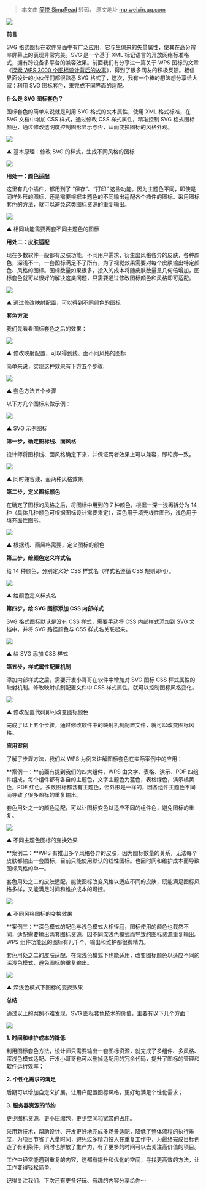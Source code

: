 > 本文由 [简悦 SimpRead](http://ksria.com/simpread/) 转码， 原文地址 [mp.weixin.qq.com](https://mp.weixin.qq.com/s/gygs9Jh6TkRhKzzij-qE3Q)

![](https://mmbiz.qpic.cn/mmbiz_png/ia8ZHRc55hgG2w9kGPPwgBqJ5iaIicsMlHUU3GJe1Ay1NETAFLKzoeDJ3KMS5t4ZOPHLRumPYwdXLicu6QS6qQX14Q/640?wx_fmt=png)

 **前言** 

SVG 格式图标在软件界面中有广泛应用，它与生俱来的矢量属性，使其在高分辨率屏幕上的表现非常完美。SVG 是一个基于 XML 标记语言的开放网络标准格式，拥有跨设备多平台的兼容效果。前面我们有分享过一篇关于 WPS 图标的文章《[探索 WPS 3000 个图标设计背后的故事](http://mp.weixin.qq.com/s?__biz=MzI5NTYyOTUwMw==&mid=2247484279&idx=1&sn=dfa73c4352579505dbbf33931902fbd1&chksm=ec51e4a7db266db1f15d879c05bdc47aa025b621f8c0f0c56efdb53a2cdaff73069c823ef503&scene=21#wechat_redirect)》，得到了很多网友的积极反馈。相信界面设计的小伙伴们都很熟悉 SVG 格式了，这次，我有一个棒的想法想分享给大家：利用 SVG 图标套色，来完成不同界面的适配。

 **什么是 SVG 图标套色？** 

图标套色的简单来说就是利用 SVG 格式的文本属性，使用 XML 格式标准，在 SVG 文档中增加 CSS 样式，通过修改 CSS 样式属性，精准控制 SVG 格式图标颜色，通过修改透明度控制图形显示与否，从而变换图标的风格外观。  

![](https://mmbiz.qpic.cn/mmbiz_png/ia8ZHRc55hgEa0yxNvtaLGhG06JkLxu5cn96cTe8FLuQBDBFLnicHQzngse2sjQIk0IGO40icibnxuYEWlTpnQKHlw/640?wx_fmt=png)

▲ 基本原理：修改 SVG 的样式，生成不同风格的图标

![](https://mmbiz.qpic.cn/mmbiz_png/ia8ZHRc55hgG2w9kGPPwgBqJ5iaIicsMlHUGFlwrOpv3iaVptM4PeaZYncopWicWmze0iaGrQLeGbyfeXtkpiabcVUBkg/640?wx_fmt=png)

**用处一：颜色适配**

这里有几个插件，都用到了 “保存”、“打印” 这些功能。因为主题色不同，即使是同样外形的图标，还是需要根据主题色的不同输出适配各个插件的图标。采用图标套色的方法，就可以避免这类图标资源的重复输出。

![](https://mmbiz.qpic.cn/mmbiz_png/ia8ZHRc55hgEa0yxNvtaLGhG06JkLxu5cPiayue83qJpPgtBM7Sib8NMpqBpPUgyjkJHyA8fibX4h5j0gcf3hicCyWw/640?wx_fmt=png)

▲ 相同功能需要两套不同主题色的图标

**用处二：皮肤适配**

现在多数软件一般都有皮肤功能，不同用户需求，衍生出风格各异的皮肤，各种颜色，深浅不一，一套图标满足不了所有，为了视觉效果需要对每个皮肤输出特定颜色、风格的图标。图标数量如果很多，投入的成本将随皮肤数量呈几何倍增加，图标套色就可以很好的解决这类问题，只需要通过修改图标颜色和风格即可适配。

![](https://mmbiz.qpic.cn/mmbiz_gif/ia8ZHRc55hgEa0yxNvtaLGhG06JkLxu5c5QNCs98pV9yjUduvOzMibPIDxxiclyZUW2AUTUZdiaVM4Tsq9ic1Pxg4CA/640?wx_fmt=gif)

▲ 通过修改映射配置，可以得到不同颜色的图标

 **套色方法** 

我们先看看图标套色之后的效果：

![](https://mmbiz.qpic.cn/mmbiz_gif/ia8ZHRc55hgEa0yxNvtaLGhG06JkLxu5cdM4qXaD1ag9AOHdmJyJlV4aYJjB6JSb2Sw7b2tic4Eb4A4iavGnqu8Aw/640?wx_fmt=gif)  

▲ 修改映射配置，可以得到线、面不同风格的图标

简单来说，实现这种效果有下方五个步骤:

![](https://mmbiz.qpic.cn/mmbiz_png/ia8ZHRc55hgG2w9kGPPwgBqJ5iaIicsMlHUjekHvIJWHgVsb5sseY3xySqPGZehmYBY8aOsckqLxOnEiaaPYLlicFTg/640?wx_fmt=png)

▲ 套色方法五个步骤

以下方几个图标来做示例：

![](https://mmbiz.qpic.cn/mmbiz_png/ia8ZHRc55hgEa0yxNvtaLGhG06JkLxu5cqlURc8NwmzNMKnH94kAqSyFib2HJsbFr47fjxV758u7UTzu9zTRNGyQ/640?wx_fmt=png)

▲ SVG 示例图标

**第一步，确定图标线、面风格**

设计师将图标线、面风格确定下来，并保证两者效果上可以兼容，即轮廓一致。

![](https://mmbiz.qpic.cn/mmbiz_gif/ia8ZHRc55hgEa0yxNvtaLGhG06JkLxu5cHfCuhvYtLkS8Xs4DovT3J6pNnpZNP0TrBt3avibY5iae7jq244A9OUNQ/640?wx_fmt=gif)

▲ 同时兼容线、面两种风格效果

**第二步，定义图标颜色**

在确定了图标的风格之后，将图标中用到的 7 种颜色，根据一深一浅再拆分为 14 种（具体几种颜色可根据图标设计需要来定），深色用于填充线性图形，浅色用于填充面性图形。

![](https://mmbiz.qpic.cn/mmbiz_png/ia8ZHRc55hgEa0yxNvtaLGhG06JkLxu5cpbicDAsickdTDCkWfkt4gUdICSIibnBjxjO5Wo0UCvozWSNOMPhdDxnRw/640?wx_fmt=png)

▲ 根据线、面风格需要，定义图标的颜色

**第三步，给颜色定义样式名**

给 14 种颜色，分别定义好 CSS 样式名（样式名遵循 CSS 规则即可）。

![](https://mmbiz.qpic.cn/mmbiz_png/ia8ZHRc55hgEa0yxNvtaLGhG06JkLxu5ctl0zxe2opGplkxxHJI9ys8rxr5HxicQlGE84q1mGicsLn0a6zgg97aKQ/640?wx_fmt=png)

▲ 给颜色定义样式名

**第四步，给 SVG 图标添加 CSS 内部样式**

SVG 格式图标默认是没有 CSS 样式，需要手动将 CSS 内部样式添加到 SVG 文档中，并将 SVG 路径颜色与 CSS 样式名关联起来。

![](https://mmbiz.qpic.cn/mmbiz_gif/ia8ZHRc55hgEa0yxNvtaLGhG06JkLxu5cqOptaIERf4d1myDBQseDoHufU6xwvPFzeMR0qvQp93y9cyuMKICZPw/640?wx_fmt=gif)

▲ 给 SVG 添加 CSS 样式

**第五步，样式属性配置机制**

添加内部样式之后，需要开发小哥哥在软件中增加对 SVG 图标 CSS 样式属性的映射机制。修改映射机制配置文件中 CSS 样式属性，就可以控制图标风格变化。

![](https://mmbiz.qpic.cn/mmbiz_png/ia8ZHRc55hgEa0yxNvtaLGhG06JkLxu5cfF54oNBjuQcMIxoDiaDhNlIFDe7Q0oVdK7gPy929bBicVA50Hkl6OicUg/640?wx_fmt=png)

▲ 修改配置代码即可改变图标颜色

完成了以上五个步骤，通过修改软件中的映射机制配置文件，就可以改变图标风格。

 ****应用案例**** 

了解了步骤方法，我们以 WPS 为例来讲解图标套色在实际案例中的应用：

**案例一：**前面有提到我们的四大组件，WPS 由文字、表格、演示、PDF 四组件组成。每个组件都有各自的主题色，文字主题色为蓝色，表格绿色，演示橘黄色，PDF 红色。多数图标都含有主题色，但外形是一样的，因各组件主题色不同而导致了很多图标的重复输出。

套色用处之一的颜色适配，可以让图标变色以适应不同的组件色，避免图标的重复。

![](https://mmbiz.qpic.cn/mmbiz_gif/ia8ZHRc55hgEa0yxNvtaLGhG06JkLxu5c7ghGPSbyDxxWiblYFnN6M4YuRMWN3McwIYKT8P5fPn3QHtOZUutibqLg/640?wx_fmt=gif)

▲ 不同主题色图标的变换效果

**案例二：**WPS 有推出多个风格各异的皮肤，因为图标数量的关系，无法每个皮肤都输出一套图标，目前只能使用默认的线性图标。也因时间和维护成本而导致图标风格的单一。

套色用处之二的皮肤适配，能使图标改变风格以适应不同的皮肤，既能满足图标风格多样，又能满足时间和维护成本的可控。

![](https://mmbiz.qpic.cn/mmbiz_gif/ia8ZHRc55hgEFhia6ViaBQ0rkH6zERKHiaHy5uCaiald27KhInfzJxSicUYUicKtJqB5rzibczkg0bdbvowP9PYgkXhtyg/640?wx_fmt=gif)

▲ 不同风格图标的变换效果

**案例三：**深色模式的配色与浅色模式大相径庭，图标使用的颜色也截然不同，适配需要输出两套图标资源，因不同深浅色模式而导致的图标资源重复输出。WPS 组件功能区的图标有几千个，输出和维护都很费精力。

套色用处之二的皮肤适配，在深浅色模式下也能适用，改变图标颜色以适应不同的深浅色模式，避免图标的重复输出。

![](https://mmbiz.qpic.cn/mmbiz_gif/ia8ZHRc55hgEa0yxNvtaLGhG06JkLxu5cKFcWM1DRCDmLLDhSZU9ya324YHjec7X6n63y7bdV2WShSZibWnChOuQ/640?wx_fmt=gif)

▲ 深浅色模式下图标的变换效果

 **总结** 

通过以上的案例不难发现，SVG 图标套色技术的价值，主要有以下几个方面：

![](https://mmbiz.qpic.cn/mmbiz_png/ia8ZHRc55hgEFhia6ViaBQ0rkH6zERKHiaHyj3ZA8rA5FDWx1AWbnS4ibFASh9w6iaVfnAGLReRsPEtqy2lY4KAotcDQ/640?wx_fmt=png)

**1. 时间和维护成本的降低**

利用图标套色方法，设计师只需要输出一套图标资源，就完成了多组件、多风格、深浅色模式适配。开发小哥哥也可以删掉适配用的冗余代码，提升了图标的管理和软件运行效率；  

**2. 个性化需求的满足**

后期可以增加自定义扩展，让用户配置图标风格，更好地满足个性化需求；  

**3. 服务器资源的节约**

更少图标资源，更小压缩包，更少空间和宽带的占用。

采用新技术，帮助设计、开发更好地完成多场景适配，降低了整体流程的执行难度，为项目节省了大量时间，避免过多精力投入在重复工作中，为最终完成目标创造了有利条件。同时也解放了生产力，有了更多的时间可以去关注高价值的项目。

工作中经常能遇到重复的内容，这都有提升和优化的空间，寻找更高效的方法，让工作变得轻松简单。  

记得关注我们，下次还有更多好玩、有趣的内容分享给你～